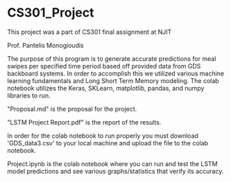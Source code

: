 # CS301_Project

This project was a part of CS301 final assignment at NJIT

Prof. Pantelis Monogioudis

The purpose of this program is to generate accurate predictions for meal swipes per specified time period based off provided data from GDS backboard systems. In order to accomplish this we utilized various machine learning fundamentals and Long Short Term Memory modeling. The colab notebook utilizes the Keras, SKLearn, matplotlib, pandas, and numpy libraries to run.


"Proposal.md" is the proposal for the project.

"LSTM Project Report.pdf" is the report of the results.

In order for the colab notebook to run properly you must download 'GDS_data3.csv' to your local machine and upload the file to the colab notebook.

Project.ipynb is the colab notebook where you can run and test the LSTM model predictions and see various graphs/statistics that verify its accuracy.
